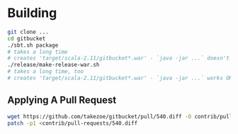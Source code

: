 Building
========

``` sh
git clone ...
cd gitbucket
./sbt.sh package
# takes a long time
# creates 'target/scala-2.11/gitbucket*.war' - `java -jar ...` doesn't work for this
./release/make-release-war.sh
# takes a long time, too
# creates 'target/scala-2.11/gitbucket*.war' - `java -jar ...` works OK for this
```

Applying A Pull Request
-----------------------

``` sh
wget https://github.com/takezoe/gitbucket/pull/540.diff -O contrib/pull-requests/540.diff
patch -p1 <contrib/pull-requests/540.diff
```

